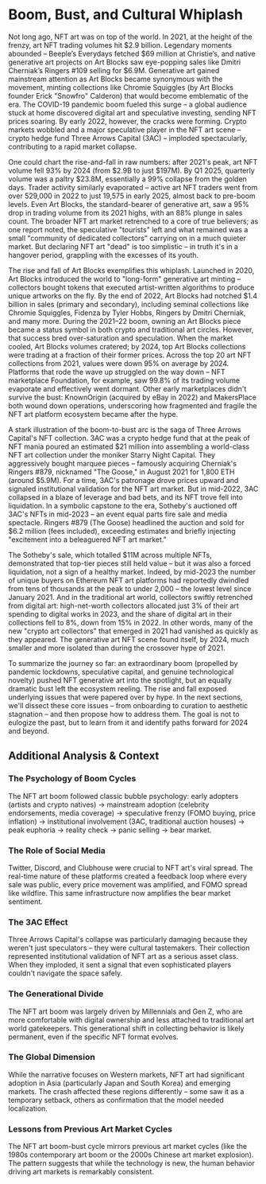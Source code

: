 # Boom, Bust, and Cultural Whiplash

Not long ago, NFT art was on top of the world. In 2021, at the height of the frenzy, art NFT trading volumes hit $2.9 billion. Legendary moments abounded – Beeple’s Everydays fetched $69 million at Christie’s, and native generative art projects on Art Blocks saw eye-popping sales like Dmitri Cherniak’s Ringers #109 selling for $6.9M. Generative art gained mainstream attention as Art Blocks became synonymous with the movement, minting collections like Chromie Squiggles (by Art Blocks founder Erick "Snowfro" Calderon) that would become emblematic of the era. The COVID-19 pandemic boom fueled this surge – a global audience stuck at home discovered digital art and speculative investing, sending NFT prices soaring. By early 2022, however, the cracks were forming. Crypto markets wobbled and a major speculative player in the NFT art scene – crypto hedge fund Three Arrows Capital (3AC) – imploded spectacularly, contributing to a rapid market collapse.

One could chart the rise-and-fall in raw numbers: after 2021's peak, art NFT volume fell 93% by 2024 (from $2.9B to just $197M). By Q1 2025, quarterly volume was a paltry $23.8M, essentially a 99% collapse from the golden days. Trader activity similarly evaporated – active art NFT traders went from over 529,000 in 2022 to just 19,575 in early 2025, almost back to pre-boom levels. Even Art Blocks, the standard-bearer of generative art, saw a 95% drop in trading volume from its 2021 highs, with an 88% plunge in sales count. The broader NFT art market retrenched to a core of true believers; as one report noted, the speculative "tourists" left and what remained was a small "community of dedicated collectors" carrying on in a much quieter market. But declaring NFT art "dead" is too simplistic – in truth it's in a hangover period, grappling with the excesses of its youth.

The rise and fall of Art Blocks exemplifies this whiplash. Launched in 2020, Art Blocks introduced the world to "long-form" generative art minting – collectors bought tokens that executed artist-written algorithms to produce unique artworks on the fly. By the end of 2022, Art Blocks had notched $1.4 billion in sales (primary and secondary), including seminal collections like Chromie Squiggles, Fidenza by Tyler Hobbs, Ringers by Dmitri Cherniak, and many more. During the 2021–22 boom, owning an Art Blocks piece became a status symbol in both crypto and traditional art circles. However, that success bred over-saturation and speculation. When the market cooled, Art Blocks volumes cratered; by 2024, top Art Blocks collections were trading at a fraction of their former prices. Across the top 20 art NFT collections from 2021, values were down 95% on average by 2024. Platforms that rode the wave up struggled on the way down – NFT marketplace Foundation, for example, saw 99.8% of its trading volume evaporate and effectively went dormant. Other early marketplaces didn't survive the bust: KnownOrigin (acquired by eBay in 2022) and MakersPlace both wound down operations, underscoring how fragmented and fragile the NFT art platform ecosystem became after the hype.

A stark illustration of the boom-to-bust arc is the saga of Three Arrows Capital's NFT collection. 3AC was a crypto hedge fund that at the peak of NFT mania poured an estimated $21 million into assembling a world-class NFT art collection under the moniker Starry Night Capital. They aggressively bought marquee pieces – famously acquiring Cherniak's Ringers #879, nicknamed "The Goose," in August 2021 for 1,800 ETH (around $5.9M). For a time, 3AC's patronage drove prices upward and signaled institutional validation for the NFT art market. But in mid-2022, 3AC collapsed in a blaze of leverage and bad bets, and its NFT trove fell into liquidation. In a symbolic capstone to the era, Sotheby's auctioned off 3AC's NFTs in mid-2023 – an event equal parts fire sale and media spectacle. Ringers #879 (The Goose) headlined the auction and sold for $6.2 million (fees included), exceeding estimates and briefly injecting "excitement into a beleaguered NFT art market."

The Sotheby's sale, which totalled $11M across multiple NFTs, demonstrated that top-tier pieces still held value – but it was also a forced liquidation, not a sign of a healthy market. Indeed, by mid-2023 the number of unique buyers on Ethereum NFT art platforms had reportedly dwindled from tens of thousands at the peak to under 2,000 – the lowest level since January 2021. And in the traditional art world, collectors swiftly retrenched from digital art: high-net-worth collectors allocated just 3% of their art spending to digital works in 2023, and the share of digital art in their collections fell to 8%, down from 15% in 2022. In other words, many of the new "crypto art collectors" that emerged in 2021 had vanished as quickly as they appeared. The generative art NFT scene found itself, by 2024, much smaller and more isolated than during the crossover hype of 2021.

To summarize the journey so far: an extraordinary boom (propelled by pandemic lockdowns, speculative capital, and genuine technological novelty) pushed NFT generative art into the spotlight, but an equally dramatic bust left the ecosystem reeling. The rise and fall exposed underlying issues that were papered over by hype. In the next sections, we'll dissect these core issues – from onboarding to curation to aesthetic stagnation – and then propose how to address them. The goal is not to eulogize the past, but to learn from it and identify paths forward for 2024 and beyond.

## Additional Analysis & Context

### The Psychology of Boom Cycles
The NFT art boom followed classic bubble psychology: early adopters (artists and crypto natives) → mainstream adoption (celebrity endorsements, media coverage) → speculative frenzy (FOMO buying, price inflation) → institutional involvement (3AC, traditional auction houses) → peak euphoria → reality check → panic selling → bear market.

### The Role of Social Media
Twitter, Discord, and Clubhouse were crucial to NFT art's viral spread. The real-time nature of these platforms created a feedback loop where every sale was public, every price movement was amplified, and FOMO spread like wildfire. This same infrastructure now amplifies the bear market sentiment.

### The 3AC Effect
Three Arrows Capital's collapse was particularly damaging because they weren't just speculators – they were cultural tastemakers. Their collection represented institutional validation of NFT art as a serious asset class. When they imploded, it sent a signal that even sophisticated players couldn't navigate the space safely.

### The Generational Divide
The NFT art boom was largely driven by Millennials and Gen Z, who are more comfortable with digital ownership and less attached to traditional art world gatekeepers. This generational shift in collecting behavior is likely permanent, even if the specific NFT format evolves.

### The Global Dimension
While the narrative focuses on Western markets, NFT art had significant adoption in Asia (particularly Japan and South Korea) and emerging markets. The crash affected these regions differently – some saw it as a temporary setback, others as confirmation that the model needed localization.

### Lessons from Previous Art Market Cycles
The NFT art boom-bust cycle mirrors previous art market cycles (like the 1980s contemporary art boom or the 2000s Chinese art market explosion). The pattern suggests that while the technology is new, the human behavior driving art markets is remarkably consistent. 